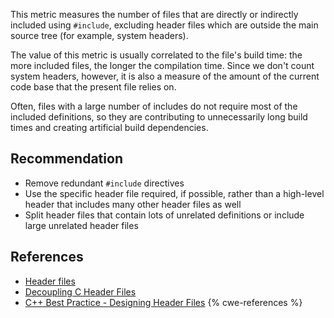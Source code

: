 This metric measures the number of files that are directly or indirectly included using `#include`, excluding header files which are outside the main source tree (for example, system headers).

The value of this metric is usually correlated to the file's build time: the more included files, the longer the compilation time. Since we don't count system headers, however, it is also a measure of the amount of the current code base that the present file relies on.

Often, files with a large number of includes do not require most of the included definitions, so they are contributing to unnecessarily long build times and creating artificial build dependencies.


## Recommendation
* Remove redundant `#include` directives
* Use the specific header file required, if possible, rather than a high-level header that includes many other header files as well
* Split header files that contain lots of unrelated definitions or include large unrelated header files

## References
* [Header files](http://www.learncpp.com/cpp-tutorial/19-header-files/)
* [Decoupling C Header Files](http://www.drdobbs.com/cpp/decoupling-c-header-files/212701130)
* [C++ Best Practice - Designing Header Files](https://accu.org/journals/overload/14/72/griffiths_1995/)
{% cwe-references %}
